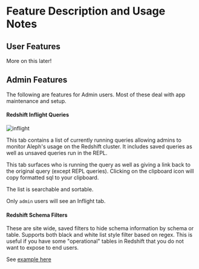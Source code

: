 # Feature Description and Usage Notes

## User Features

More on this later!

## Admin Features

The following are features for Admin users. Most of these deal with app maintenance and setup.

#### Redshift Inflight Queries
![inflight](images/inflight.png)

This tab contains a list of currently running queries allowing admins to monitor Aleph's usage on the Redshift cluster. It includes saved queries as well as unsaved queries run in the REPL.

This tab surfaces who is running the query as well as giving a link back to the original query (except REPL queries). Clicking on the clipboard icon will copy formatted sql to your clipboard.

The list is searchable and sortable.

Only `admin` users will see an Inflight tab.

#### Redshift Schema Filters

These are site wide, saved filters to hide schema information by schema or table. Supports both black and white list style filter based on regex. This is useful if you have some "operational" tables in Redshift that you do not want to expose to end users.

See [example here](../config/example/table_blacklist.yml)

